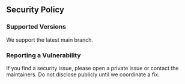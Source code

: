## Security Policy

### Supported Versions
We support the latest main branch.

### Reporting a Vulnerability
If you find a security issue, please open a private issue or contact the maintainers. Do not disclose publicly until we coordinate a fix.


